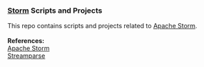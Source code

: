 <h3><a href="http://storm.apache.org/">Storm</a> Scripts and Projects</h3>
This repo contains scripts and projects related to <a href="http://storm.apache.org/">Apache Storm</a>.
<br>
<br><b>References:</b>
<br><a href="http://storm.apache.org/">Apache Storm</a>
<br><a href="http://streamparse.readthedocs.io/en/stable/quickstart.html">Streamparse</a>
<br>

